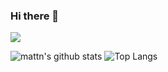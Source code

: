 ### Hi there 👋

<!--
**MmahdiM79/MmahdiM79** is a ✨ _special_ ✨ repository because its `README.md` (this file) appears on your GitHub profile.

Here are some ideas to get you started:

- 🔭 I’m currently working on ...
- 🌱 I’m currently learning ...
- 👯 I’m looking to collaborate on ...
- 🤔 I’m looking for help with ...
- 💬 Ask me about ...
- 📫 How to reach me: ...
- 😄 Pronouns: ...
- ⚡ Fun fact: ...
-->

![](https://camo.githubusercontent.com/992babdffd8c74a1502de375fbdf7e4d54773242/68747470733a2f2f6d656469612e67697068792e636f6d2f6d656469612f53576f536b4e36447854737a71494b4571762f67697068792e676966)

![mattn's github 
stats](https://github-readme-stats.vercel.app/api/top-langs/?username=MmahdiM79&layout=compact&theme=material-palenight&langs_count=12)
![Top 
Langs](https://github-readme-stats.vercel.app/api?username=MmahdiM79&show_icons=true&include_all_commits=true&theme=material-palenight)
